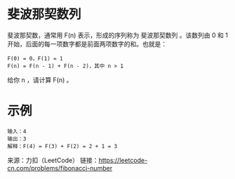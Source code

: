 # 斐波那契数列

斐波那契数，通常用 F(n) 表示，形成的序列称为 斐波那契数列 。该数列由 0 和 1 开始，后面的每一项数字都是前面两项数字的和。也就是：

```
F(0) = 0，F(1) = 1
F(n) = F(n - 1) + F(n - 2)，其中 n > 1
```

给你 n ，请计算 F(n) 。

# 示例

```
输入：4
输出：3
解释：F(4) = F(3) + F(2) = 2 + 1 = 3
```

来源：力扣（LeetCode）
链接：https://leetcode-cn.com/problems/fibonacci-number